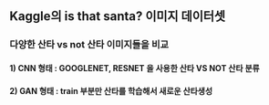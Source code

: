 ## Kaggle의 is that santa? 이미지 데이터셋

### 다양한 산타 vs not 산타 이미지들을 비교

#### 1) CNN 형태 : GOOGLENET, RESNET 을 사용한 산타 VS NOT 산타 분류

#### 2) GAN 형태 : train 부분만 산타를 학습해서 새로운 산타생성
